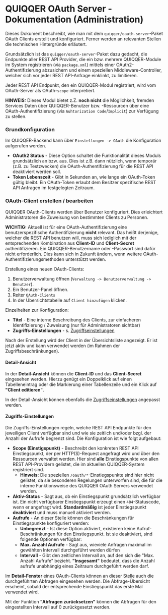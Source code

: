 QUIQQER OAuth Server - Dokumentation (Administration)
===
Dieses Dokument beschreibt, wie man mit dem `quiqqer/oauth-server`-Paket OAuth Clients erstellt und konfiguriert. Ferner
werden an relevanten Stellen die technischen Hintergründe erläutert.

Grundsätzlich ist das `quiqqer/oauth-server`-Paket dazu gedacht, die Endpunkte aller REST API Provider, die ein bzw. mehrere
QUIQQER-Module im System registrieren (via `package.xml`) mittels einer OAuth2-Authentifizierung abzusichern und einem
speziellen Middleware-Controller, welcher sich vor jeder REST API-Anfrage einklinkt, zu limitieren.

Jeder REST API Endpunkt, den ein QUIQQER-Modul registriert, wird vom OAuth-Server als OAuth-`scope` interpretiert.

**HINWEIS:** Dieses Modul bietet z.Z. **noch nicht** die Möglichkeit, fremden Services Daten über QUIQQER-Benutzer bzw. -Ressourcen
über eine OAuth-Authentifizierung (via `Auhtorization Code`/`Implicit`) zur Verfügung zu stellen.

### Grundkonfiguration
Im QUIQQER-Backend kann über `Einstellungen -> OAuth` die Konfiguration aufgerufen werden.

* **OAuth2 Status** - Diese Option schaltet die Funktionalität dieses Moduls grundsätzlich an bzw. aus. Dies ist z.B. dann
nützlich, wenn temporär (z.B. zu Testzwecken) die OAuth-Authentifizierung für die REST API deaktiviert werden soll.
* **Token Lebenszeit** - Gibt in Sekunden an, wie lange ein OAuth-Token gültig bleibt. Ein OAuth-Token erlaubt dem
Besitzer spezifische REST API Anfragen im festgelegten Zeitraum.

### OAuth-Client erstellen / bearbeiten
QUIQQER OAuth-Clients werden über Benutzer konfiguriert. Dies erleichtert Administratoren die Zuweisung von bestimmten
Clients zu Personen.

**WICHTIG:** Aktuell ist für eine OAuth-Authentifizierung eine benutzerspezifische Authentifizierung **nicht** relevant.
Das heißt derjenige, welcher die REST API benutzen will, muss sich lediglich mit der entsprechenden Kombination
aus **Client-ID** und **Client-Secret** authentifizieren. Ein QUIQQER-Benutzername oder -Passwort sind dafür nicht erforderlich.
Dies kann sich in Zukunft ändern, wenn weitere OAuth-Authentifizierungsmethoden unterstützt werden.

Erstellung eines neuen OAuth-Clients:
1. Benutzerverwaltung öffnen (`Verwaltung -> Benutzerverwaltung -> Benutzer`).
2. Ein Benutzer-Panel öffnen.
3. Reiter `OAuth-Clients`
4. In der Übersichtstabelle auf `Client hinzufügen` klicken.

Einzelheiten zur Konfiguration:
* **Titel** - Eine interne Beschreibung des Clients, zur einfacheren Identifizierung / Zuweisung (nur für Administratoren sichtbar)
* **Zugriffs-Einstellungen** - s. [Zugriffseinstellungen](#Zugriffs-Einstellungen)

Nach der Erstellung wird der Client in der Übersichtsliste angezeigt. Er ist jetzt aktiv und kann verwendet werden (im Rahmen
der Zugriffsbeschränkungen). 

#### Detail-Ansicht

In der **Detail-Ansicht** können die **Client-ID** und das **Client-Secret** eingesehen werden. Hierzu genügt ein Doppelklick
auf einen Tabelleneintrag oder die Markierung einer Tabellenzeile und ein Klick auf **"Client editieren"**.

In der Detail-Ansicht können ebenfalls die [Zugriffseinstellungen](#Zugriffs-Einstellungen) angepasst werden.

#### Zugriffs-Einstellungen
Die Zugriffs-Einstellungen regeln, welche REST API Endpunkte für den jeweiligen Client verfügbar sind und wie sie zeitlich
und/oder bzgl. der Anzahl der Aufrufe begrenzt sind. Die Konfiguration ist wie folgt aufgebaut:

* **Scope (Einstigspunkt)** - Beschreibt den konkreten REST API Einstiegspunkt, der per HTTP(S)-Request angefragt wird und
über den Ressourcen verwaltet werden. Hier sind **alle** Einstiegspunkte von allen REST API-Providern gelistet, die im
aktuellen QUIQQER-System registriert sind.
  * **Hinweis:** Die speziellen `/oauth/*`-Einstiegspunkte sind hier nicht gelistet, da sie besonderen Regelungen unterworfen
  sind, die für die interne Funktionsweise des QUIQQER OAuth Servers verwendet werden.
* **Aktiv-Status** - Sagt aus, ob ein Einstiegspunkt grundsätzlich verfügbar ist. Ein nicht verfügbarer Einstiegspunkt
erzeugt einen `404`-Statuscode, wenn er angefragt wird. **Standardmäßig** ist jeder Einstiegspunkt **deaktiviert** und muss manuell
aktiviert werden.
* **Aufrufe** - An dieser Stelle können die Beschränkungen für Einstiegspunkte konfiguriert werden:
  * **Unbegrenzt** - Ist diese Option aktiviert, existieren keine Aufruf-Beschränkungen für den Einstiegspunkt. Ist sie deaktiviert,
  sind folgende Optionen verfügbar:
  * **Max. Anzahl Aufrufe** - Sagt aus, wieviele Anfragen maximal im gewählten Intervall durchgeführt werden dürfen
  * **Intervall** - Gibt den zeitlichen Intervall an, auf den sich die "Max. Anzahl Aufrufe" bezieht. **"Insgesamt"** bedeutet,
  dass die Anzahl aufrufe unabhängig eines Zeitraum durchgeführt werden darf. 
  
Im **Detail-Fenster** eines OAuth-Clients können an dieser Stelle auch die durchgeführten Abfragen eingesehen werden. Die
Abfrage-Übersicht erscheint, sobald der entsprechende Einstiegspunkt das erste Mal verwendet wird.

Mit der Funktion **"Abfragen zurücksetzen"** können die Abfragen für den eingestellten Intervall auf 0 zurückgesetzt werden.